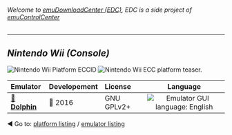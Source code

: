 ###### Welcome to [emuDownloadCenter (EDC)](https://github.com/PhoenixInteractiveNL/emuDownloadCenter/wiki/), EDC is a side project of [emuControlCenter](https://github.com/PhoenixInteractiveNL/emuControlCenter/wiki/)
***
## _Nintendo Wii (Console)_
![](https://raw.githubusercontent.com/wiki/PhoenixInteractiveNL/emuDownloadCenter/images_platform/ecc_wii_cell.png "Nintendo Wii Platform ECCID")
![](https://raw.githubusercontent.com/wiki/PhoenixInteractiveNL/emuDownloadCenter/images_platform/ecc_wii_teaser.png "Nintendo Wii ECC platform teaser.")

| Emulator | Developement | License | Language |
|:---------|:-------------|:--------|:--------:|
| [:file_folder: **Dolphin**](https://github.com/PhoenixInteractiveNL/emuDownloadCenter/wiki/Emulator-dolphin#menu) | :large_blue_circle: 2016 | GNU GPLv2+ | ![](https://raw.githubusercontent.com/wiki/PhoenixInteractiveNL/emuDownloadCenter/images_flags/icon_flag_EN_24.png "Emulator GUI language: English") |

:arrow_backward: Go to: [platform listing](https://github.com/PhoenixInteractiveNL/emuDownloadCenter/wiki/EDC-Platform-List) / [emulator listing](https://github.com/PhoenixInteractiveNL/emuDownloadCenter/wiki/EDC-Emulator-List)
